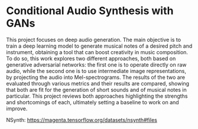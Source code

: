# Conditional Audio Synthesis with GANs

This project focuses on deep audio generation. The main objective is to train a deep learning model to generate musical notes of a desired pitch and instrument, obtaining a tool that can boost creativity in music composition. To do so, this work explores two different approaches, both based on generative adversarial networks: the first one is to operate directly on raw audio, while the second one is to use intermediate image representations, by projecting the audio into Mel-spectrograms. The results of the two are evaluated through various metrics and their results are compared, showing that both are fit for the generation of short sounds and of musical notes in particular. This project reviews both approaches highlighting the strengths and shortcomings of each, ultimately setting a baseline to work on and improve.

NSynth: https://magenta.tensorflow.org/datasets/nsynth#files
